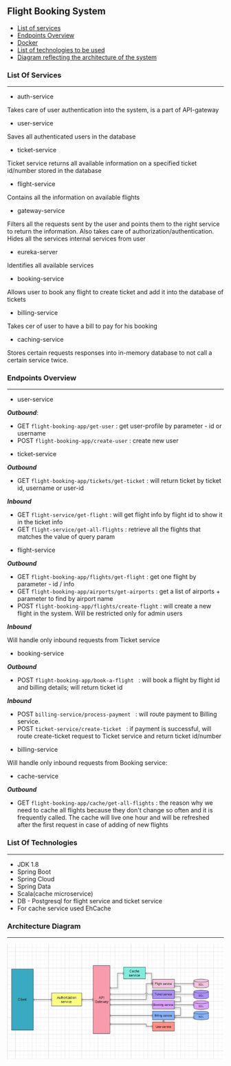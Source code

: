 Flight Booking System
---------------------

* [List of services](#list-of-services)
* [Endpoints Overview](#endpoints-overview)
* [Docker](#docker)
* [List of technologies to be used](#list-of-technologies)
* [Diagram reflecting the architecture of the system](#architecture-diagram)



### List Of Services

--------

- auth-service

Takes care of user authentication into the system, is a part of API-gateway
- user-service

Saves all authenticated users in the database
- ticket-service

Ticket service returns all available information on a specified ticket id/number stored in the database
- flight-service

Contains all the information on available flights
- gateway-service

Filters all the requests sent by the user and points them to the right service to return the information. Also takes care of authorization/authentication. Hides all the services internal services from user
- eureka-server

Identifies all available services
- booking-service

Allows user to book any flight to create ticket and add it into the database of tickets
- billing-service

Takes cer of user to have a bill to pay for his booking
- caching-service

Stores certain requests responses into in-memory database to not call a certain service twice.


### Endpoints Overview

--------

- user-service

**_Outbound_**:

+ GET `flight-booking-app/get-user` : get user-profile by parameter - id or username
+ POST `flight-booking-app/create-user` : create new user

- ticket-service

**_Outbound_**

+ GET `flight-booking-app/tickets/get-ticket` : will return ticket by ticket id, username or user-id

**_Inbound_**

+ GET `flight-service/get-flight` : will get flight info by flight id to show it in the ticket info
+ GET `flight-service/get-all-flights` : retrieve all the flights that matches the value of query param

- flight-service

**_Outbound_**

+ GET `flight-booking-app/flights/get-flight` : get one flight by parameter - id / info
+ GET `flight-booking-app/airports/get-airports` : get a list of airports + parameter to find by airport name
+ POST `flight-booking-app/flights/create-flight` : will create a new flight in the system. Will be restricted only for admin users

**_Inbound_**

Will handle only inbound requests from Ticket service

- booking-service

**_Outbound_**

+ POST `flight-booking-app/book-a-flight ` : will book a flight by flight id and billing details; will return ticket id

**_Inbound_**

+ POST `billing-service/process-payment ` : will route payment to Billing service.
+ POST `ticket-service/create-ticket ` : if payment is successful, will route create-ticket request to Ticket service and return ticket id/number

- billing-service

Will handle only inbound requests from Booking service:

- cache-service

**_Outbound_**

+ GET `flight-booking-app/cache/get-all-flights` : the reason why we need to cache all flights because they don't change so often and it is frequently called.
  The cache will live one hour and will be refreshed after the first request in case of adding of new flights

### List Of Technologies

-------

+ JDK 1.8
+ Spring Boot
+ Spring Cloud
+ Spring Data
+ Scala(cache microservice)
+ DB - Postgresql for flight service and ticket service
+ For cache service used EhCache

### Architecture Diagram

------

![Microservices Architectural Model](docs/lab1/MicroservicesDiagram.png)